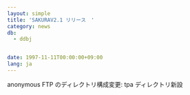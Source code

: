 ```yaml
---
layout: simple
title: 'SAKURAV2.1 リリース　'
category: news
db:
  - ddbj


date: 1997-11-11T00:00:00+09:00
lang: ja
---
```


anonymous FTP のディレクトリ構成変更: tpa ディレクトリ新設　
